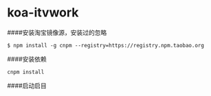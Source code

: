 # koa-itvwork


####安装淘宝镜像源，安装过的忽略
```
$ npm install -g cnpm --registry=https://registry.npm.taobao.org

```

####安装依赖
```aidl
cnpm install

```
####启动启目
```aidl
    

```
